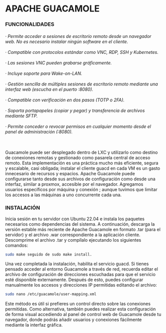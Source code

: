 <h1>APACHE GUACAMOLE</h1>

<h3>FUNCIONALIDADES</h3>
<h6>
· Permite acceder a sesiones de escritorio remoto desde un navegador web. No es necesario instalar ningún software en el cliente.
  <br><br>
· Compatible con protocolos estándar como VNC, RDP, SSH y Kubernetes.
  <br><br>
· Las sesiones VNC pueden grabarse gráficamente.
  <br><br>
· Incluye soporte para Wake-on-LAN.
  <br><br>
· Gestión sencilla de múltiples sesiones de escritorio remoto mediante una interfaz web (escucha en el puerto :8080).
  <br><br>
· Compatible con verificación en dos pasos (TOTP o 2FA).
  <br><br>
· Soporta portapapeles (copiar y pegar) y transferencia de archivos mediante SFTP.
  <br><br>
· Permite conceder o revocar permisos en cualquier momento desde el panel de administración (:8080).
  <br><br>
</h6>

<p>Guacamole puede ser desplegado dentro de LXC y utilizarlo como destino de conexiones remotas y gestionado como pasarela central de acceso remoto. 
  Esta implementación es una práctica mucho más eficiente, segura y escalable, casi obligada; instalar el cliente guacd  en cada VM es un gasto innecesario
  de recursos y espacios. Apache Guacamole puede configurarse tanto desde sus archivos de configuración como desde una interfaz, similar a proxmox, accesible 
  por el navegador. Agregamos usuarios específicos por máquina y conexión ; aunque tuvimos que limitar los accesos a las máquinas a uno concurrente cada una.
</p>

<h3>INSTALACIÓN</h3>

<p>Inicia sesión en tu servidor con Ubuntu 22.04 e instala los paquetes necesarios como dependencias del sistema. A continuación, descarga la versión estable 
  más reciente de Apache Guacamole en formato .tar (para el servidor) y el archivo .war correspondiente a la aplicación cliente. Descomprime el archivo .tar y 
  compílalo ejecutando los siguientes comandos:</p>
  
  ```bash
  sudo make seguido de sudo make install.
  ```

<p>Una vez completada la instalación, habilita el servicio guacd. Si tienes pensado acceder al entorno Guacamole a través de red, recuerda editar el archivo de
configuración de direcciones escuchadas para que el servicio esté disponible externamente. Después de esto, puedes configurar manualmente los accesos y 
direcciones IP permitidas editando el archivo:</p>

  ```bash
  sudo nano /etc/guacamole/user-mapping.xml
  ```

<p>Este método es útil si prefieres un control directo sobre las conexiones permitidas. Como alternativa, también puedes realizar esta configuración de forma 
visual accediendo al panel de control web de Guacamole desde tu navegador, donde podrás añadir usuarios y conexiones fácilmente mediante la interfaz gráfica.</p>
